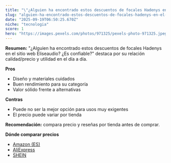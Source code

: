 ```yaml
---
title: "\"¿Alguien ha encontrado estos descuentos de focales Hadenys en el sitio web Eliseaudio? ¿Es confiable?\""
slug: "alguien-ha-encontrado-estos-descuentos-de-focales-hadenys-en-el-sitio-web-elisea"
date: "2025-09-19T06:50:25.670Z"
niche: "tecnologia"
score: 1
hero: "https://images.pexels.com/photos/971325/pexels-photo-971325.jpeg?auto=compress&cs=tinysrgb&fit=crop&h=627&w=1200&auto=compress&cs=tinysrgb&w=1200&h=675&fit=crop"
---
```


**Resumen:** "¿Alguien ha encontrado estos descuentos de focales Hadenys en el sitio web Eliseaudio? ¿Es confiable?" destaca por su relación calidad/precio y utilidad en el día a día.

**Pros**
- Diseño y materiales cuidados
- Buen rendimiento para su categoría
- Valor sólido frente a alternativas

**Contras**
- Puede no ser la mejor opción para usos muy exigentes
- El precio puede variar por tienda

**Recomendación:** compara precio y reseñas por tienda antes de comprar.

**Dónde comparar precios**
- [Amazon (ES)](https://www.amazon.es/s?k=%22%C2%BFAlguien%20ha%20encontrado%20estos%20descuentos%20de%20focales%20Hadenys%20en%20el%20sitio%20web%20Eliseaudio%3F%20%C2%BFEs%20confiable%3F%22&tag=teknovashop25-21)
- [AliExpress](https://www.aliexpress.com/wholesale?SearchText=%22%C2%BFAlguien%20ha%20encontrado%20estos%20descuentos%20de%20focales%20Hadenys%20en%20el%20sitio%20web%20Eliseaudio%3F%20%C2%BFEs%20confiable%3F%22)
- [SHEIN](https://www.shein.com/pdsearch/%22%C2%BFAlguien%20ha%20encontrado%20estos%20descuentos%20de%20focales%20Hadenys%20en%20el%20sitio%20web%20Eliseaudio%3F%20%C2%BFEs%20confiable%3F%22)